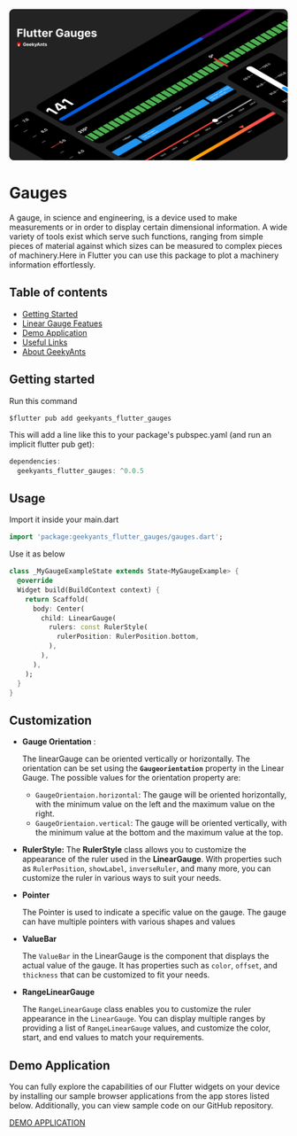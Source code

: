 <!--
This README describes the package. If you publish this package to pub.dev,
this README's contents appear on the landing page for your package.

For information about how to write a good package README, see the guide for
[writing package pages](https://dart.dev/guides/libraries/writing-package-pages).

For general information about developing packages, see the Dart guide for
[creating packages](https://dart.dev/guides/libraries/create-library-packages)
and the Flutter guide for
[developing packages and plugins](https://flutter.dev/developing-packages).
-->

<img src="https://github.com/Afroz-Shaikh/GaugesFlutter/blob/readme.md/example/screens/banner.png" alt="accessibility text"> 

# Gauges

A gauge, in science and engineering, is a device used to make measurements or in order to display certain dimensional information. A wide variety of tools exist which serve such functions, ranging from simple pieces of material against which sizes can be measured to complex pieces of machinery.Here in Flutter you can use this package to plot a machinery information effortlessly.

## Table of contents

- [Getting Started](https://pub.dev/packages/geekyants_flutter_gauges)
- [Linear Gauge Featues](https://pub.dev/packages/geekyants_flutter_gauges)
- [Demo Application](https://pub.dev/packages/geekyants_flutter_gauges)
- [Useful Links](https://pub.dev/packages/geekyants_flutter_gauges)
- [About GeekyAnts](https://pub.dev/packages/geekyants_flutter_gauges)

## Getting started

Run this command

```
$flutter pub add geekyants_flutter_gauges
```

This will add a line like this to your package's pubspec.yaml (and run an implicit flutter pub get):

```dart
dependencies:
  geekyants_flutter_gauges: ^0.0.5
```

## Usage

Import it inside your main.dart

```dart
import 'package:geekyants_flutter_gauges/gauges.dart';

```

Use it as below

```dart
class _MyGaugeExampleState extends State<MyGaugeExample> {
  @override
  Widget build(BuildContext context) {
    return Scaffold(
      body: Center(
        child: LinearGauge(
          rulers: const RulerStyle(
            rulerPosition: RulerPosition.bottom,
          ),
        ),
      ),
    );
  }
}
```

## Customization

- **Gauge Orientation** :

  The linearGauge can be oriented vertically or horizontally. The orientation can be set using the **`Gaugeorientation`** property in the Linear Gauge. The possible values for the orientation property are:

  - `GaugeOrientaion.horizontal`: The gauge will be oriented horizontally, with the minimum value on the left and the maximum value on the right.
  - `GaugeOrientaion.vertical`: The gauge will be oriented vertically, with the minimum value at the bottom and the maximum value at the top.

- **RulerStyle:** The **RulerStyle** class allows you to customize the appearance of the ruler used in the **LinearGauge**. With properties such as `RulerPosition`, `showLabel`, `inverseRuler`, and many more, you can customize the ruler in various ways to suit your needs.
- **Pointer**

  The Pointer is used to indicate a specific value on the gauge. The gauge can have multiple pointers with various shapes and values

- **ValueBar**

  The `ValueBar` in the LinearGauge is the component that displays the actual value of the gauge. It has properties such as `color`, `offset`, and `thickness` that can be customized to fit your needs.

- **RangeLinearGauge**

  The `RangeLinearGauge` class enables you to customize the ruler appearance in the `LinearGauge`. You can display multiple ranges by providing a list of `RangeLinearGauge` values, and customize the color, start, and end values to match your requirements.


## Demo Application

You can fully explore the capabilities of our Flutter widgets on your device by installing our sample browser applications from the app stores listed below. Additionally, you can view sample code on our GitHub repository.

[DEMO APPLICATION](https://gauges-showcase.vercel.app/#/)
